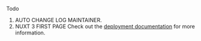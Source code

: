 Todo
1. AUTO CHANGE LOG MAINTAINER.
2. NUXT 3 FIRST PAGE
Check out the [deployment documentation](https://nuxt.com/docs/getting-started/deployment) for more information.
